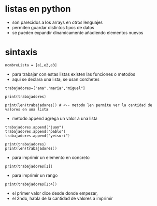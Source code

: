 # listas en python

- son parecidos a los arrays en otros lenguajes
- permiten guardar distintos tipos de datos
- se pueden expandir dinamicamente añadiendo elementos nuevos

# sintaxis

```
nombreLista = [e1,e2,e3]
```


- para trabajar con estas listas existen las funciones o metodos
- aqui se declara una lista, se usan corchetes

```
trabajadores=["ana","maria","miguel"]

print(trabajadores)

print(len(trabajadores)) # <-- metodo len permite ver la cantidad de valores en una lista
```

- metodo append agrega un valor a una lista

```
trabajadores.append("juan")
trabajadores.append("pablo")
trabajadores.append("yeisuri")

print(trabajadores)
print(len(trabajadores))
```

- para imprimir un elemento en concreto

```
print(trabajadores[1])
```

- para imprimir un rango

```
print(trabajadores[1:4])
```

- el primer valor dice desde donde empezar, 
- el 2ndo, habla de la cantidad de valores a imprimir
